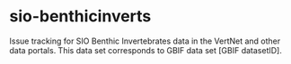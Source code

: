 # sio-benthicinverts
Issue tracking for SIO Benthic Invertebrates data in the VertNet and other data portals. This data set corresponds to GBIF data set [GBIF datasetID].
